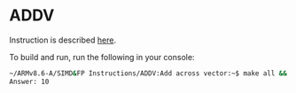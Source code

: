 # ADDV

Instruction is described [here](https://developer.arm.com/documentation/ddi0602/2024-12/SIMD-FP-Instructions/ADDV--Add-across-vector-?lang=en).

To build and run, run the following in your console:

```bash
~/ARMv8.6-A/SIMD&FP Instructions/ADDV:Add across vector:~$ make all && ./addv
Answer: 10
```
